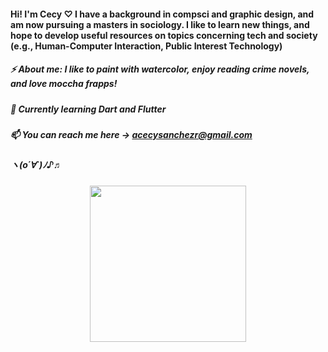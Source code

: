 #### <p align="center">
#### Hi! I'm Cecy ♡ I have a background in compsci and graphic design, and am now pursuing a masters in sociology. I like to learn new things, and hope to develop useful resources on topics concerning tech and society (e.g., Human-Computer Interaction, Public Interest Technology)
##### ⚡ About me: I like to paint with watercolor, enjoy reading crime novels, and love moccha frapps!
##### 🌱 Currently learning Dart and Flutter
##### 📫 You can reach me here -> acecysanchezr@gmail.com
##### ヽ(o´∀`)ﾉ♪♬

<p align="center">
<img src="https://i.pinimg.com/originals/88/e6/e4/88e6e4860735b137d74c0baa5c7d678d.gif" width="250">
</p>

#### </p>
<!--
**acsanchezr/acsanchezr** is a ✨ _special_ ✨ repository because its `README.md` (this file) appears on your GitHub profile.

Here are some ideas to get you started:

- 🔭 I’m currently working on ...
- 🌱 I’m currently learning ...
- 👯 I’m looking to collaborate on ...
- 🤔 I’m looking for help with ...
- 💬 Ask me about ...
- 📫 How to reach me: ...
- 😄 Pronouns: ...
- ⚡ Fun fact: ...
-->
